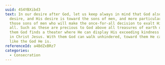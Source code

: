 ```yaml
---
uuid: 4S4YBXibd3
text: In our desire after God, let us keep always in mind that God also has a
  desire, and His desire is toward the sons of men, and more particularly toward
  those sons of men who will make the once-for-all decision to exalt Him over
  all. Such as these are precious to God above all treasures of earth or sea. In
  them God finds a theater where He can display His exceeding kindness toward us
  in Christ Jesus. With them God can walk unhindered, toward them He can act
  like the God He is.
referenceId: a4BdZxBRz7
categories:
  - Consecration
---
```

